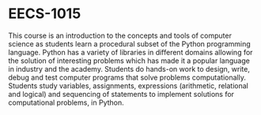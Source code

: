 # EECS-1015

This course is an introduction to the concepts and tools of computer science as students learn a procedural subset of the Python programming language. Python has a variety of libraries in different domains allowing for the solution of interesting problems which has made it a popular language in industry and the academy. Students do hands-on work to design, write, debug and test computer programs that solve problems computationally. Students study variables, assignments, expressions (arithmetic, relational and logical) and sequencing of statements to implement solutions for computational problems, in Python.
